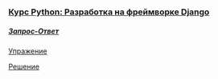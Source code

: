 ### [Курс Python: Разработка на фреймворке Django](https://ru.hexlet.io/courses/python-django-basics)

##### [Запрос-Ответ](https://ru.hexlet.io/courses/python-django-basics/lessons/http-session/theory_unit)

[Упражение](https://ru.hexlet.io/courses/python-django-basics/lessons/http-session/exercise_unit)

[Решение](https://ru.hexlet.io/code_reviews/1759218)

